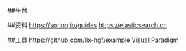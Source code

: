 ##平台

##资料
https://spring.io/guides
https://elasticsearch.cn

##工具
https://github.com/llx-hgf/example
[Visual Paradigm](https://www.visual-paradigm.com)